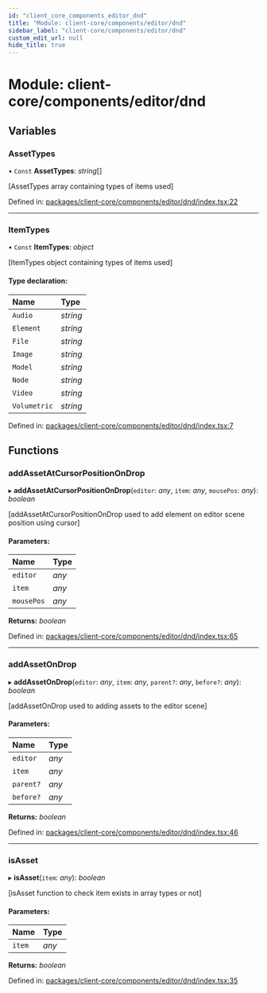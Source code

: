 ```yaml
---
id: "client_core_components_editor_dnd"
title: "Module: client-core/components/editor/dnd"
sidebar_label: "client-core/components/editor/dnd"
custom_edit_url: null
hide_title: true
---
```


# Module: client-core/components/editor/dnd

## Variables

### AssetTypes

• `Const` **AssetTypes**: *string*[]

[AssetTypes array containing types of items used]

Defined in: [packages/client-core/components/editor/dnd/index.tsx:22](https://github.com/xr3ngine/xr3ngine/blob/5c3dcaef1/packages/client-core/components/editor/dnd/index.tsx#L22)

___

### ItemTypes

• `Const` **ItemTypes**: *object*

[ItemTypes object containing types of items used]

#### Type declaration:

Name | Type |
:------ | :------ |
`Audio` | *string* |
`Element` | *string* |
`File` | *string* |
`Image` | *string* |
`Model` | *string* |
`Node` | *string* |
`Video` | *string* |
`Volumetric` | *string* |

Defined in: [packages/client-core/components/editor/dnd/index.tsx:7](https://github.com/xr3ngine/xr3ngine/blob/5c3dcaef1/packages/client-core/components/editor/dnd/index.tsx#L7)

## Functions

### addAssetAtCursorPositionOnDrop

▸ **addAssetAtCursorPositionOnDrop**(`editor`: *any*, `item`: *any*, `mousePos`: *any*): *boolean*

[addAssetAtCursorPositionOnDrop used to add element on editor scene position using cursor]

#### Parameters:

Name | Type |
:------ | :------ |
`editor` | *any* |
`item` | *any* |
`mousePos` | *any* |

**Returns:** *boolean*

Defined in: [packages/client-core/components/editor/dnd/index.tsx:65](https://github.com/xr3ngine/xr3ngine/blob/5c3dcaef1/packages/client-core/components/editor/dnd/index.tsx#L65)

___

### addAssetOnDrop

▸ **addAssetOnDrop**(`editor`: *any*, `item`: *any*, `parent?`: *any*, `before?`: *any*): *boolean*

[addAssetOnDrop used to adding assets to the editor scene]

#### Parameters:

Name | Type |
:------ | :------ |
`editor` | *any* |
`item` | *any* |
`parent?` | *any* |
`before?` | *any* |

**Returns:** *boolean*

Defined in: [packages/client-core/components/editor/dnd/index.tsx:46](https://github.com/xr3ngine/xr3ngine/blob/5c3dcaef1/packages/client-core/components/editor/dnd/index.tsx#L46)

___

### isAsset

▸ **isAsset**(`item`: *any*): *boolean*

[isAsset function to check item exists in array types or not]

#### Parameters:

Name | Type |
:------ | :------ |
`item` | *any* |

**Returns:** *boolean*

Defined in: [packages/client-core/components/editor/dnd/index.tsx:35](https://github.com/xr3ngine/xr3ngine/blob/5c3dcaef1/packages/client-core/components/editor/dnd/index.tsx#L35)
